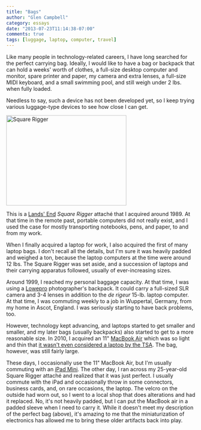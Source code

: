 ```yaml
---
title: "Bags"
author: "Glen Campbell"
category: essays
date: "2013-07-23T11:14:38-07:00"
comments: true
tags: [luggage, laptop, computer, travel]
---
```

Like many people in technology-related careers, I have long searched
for the perfect carrying bag. Ideally, I would like to have a bag
or backpack that can hold a weeks' worth of clothes, a full-size
desktop computer and monitor, spare printer and paper, my camera
and extra lenses, a full-size MIDI keyboard, and a small swimming
pool, and still weigh under 2 lbs. when fully loaded.

Needless to say, such a device has not been developed yet, so I
keep trying various luggage-type devices to see how close I can
get.

<a href="http://www.flickr.com/photos/gecampbell/9349916099/" title="Square Rigger by gecampbell, on Flickr"><img src="http://farm8.staticflickr.com/7395/9349916099_8e1ee05b99_n.jpg" width="320" height="240" alt="Square Rigger"></a>

This is a [Lands' End](http://www.landsend.com) *Square Rigger*
attach&eacute; that I acquired around 1989.  At that time in the
remote past, portable computers did not really exist, and I used
the case for mostly transporting notebooks, pens, and paper, to and
from my work.

When I finally acquired a laptop for work, I also acquired the first
of many laptop bags. I don't recall all the details, but I'm sure
it was heavily padded and weighed a ton, because the laptop computers
at the time were around 12 lbs.  The Square Rigger was set aside,
and a succession of laptops and their carrying apparatus followed,
usually of ever-increasing sizes.

Around 1999, I reached my personal baggage capacity. At that time,
I was using a [Lowepro](http://www.lowepro.com) photographer's
backpack. It could carry a full-sized SLR camera and 3-4 lenses in
addition to the *de rigeur* 15-lb. laptop computer. At that time,
I was commuting weekly to a job in Wuppertal, Germany, from my home
in Ascot, England. I was seriously starting to have back problems,
too.

However, technology kept advancing, and laptops started to get
smaller and smaller, and my later bags (usually backpacks) also
started to get to a more reasonable size. In 2010, I acquired an
11" [MacBook Air](http://www.apple.com/macbook-air/) which was so
light and thin that [it wasn't even considered a laptop by the
TSA](http://blog.tsa.gov/2010/11/macbook-airs-along-with-many-other.html).
The bag, however, was still fairly large.

These days, I occasionally use the 11" MacBook Air, but I'm usually
commuting with an [iPad Mini](http://www.apple.com/ipad-mini/overview/).
The other day, I ran across my 25-year-old Square Rigger attach&eacute;
and realized that it was just perfect. I usually commute with the
iPad and occasionally throw in some connectors, business cards,
and, on rare occasions, the laptop. The velcro on the outside had
worn out, so I went to a local shop that does alterations and had
it replaced.  No, it's not heavily padded, but I can put the MacBook
air in a padded sleeve when I need to carry it. While it doesn't
meet my description of the perfect bag (above), it's amazing to me
that the miniaturization of electronics has allowed me to bring
these older artifacts back into play.
